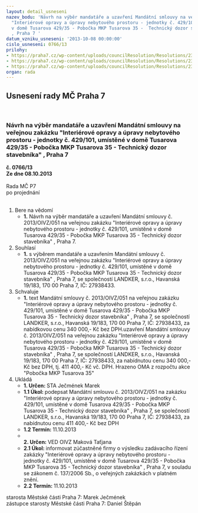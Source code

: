 ```yaml
---
layout: detail_usneseni
nazev_bodu: 'Návrh na výběr mandatáře a uzavření Mandátní smlouvy na veřejnou zakázku
  "Interiérové opravy a úpravy nebytového prostoru - jednotky č. 429/101, umístěné
  v domě Tusarova 429/35 - Pobočka MKP Tusarova 35 -  Technický dozor stavebníka"
  , Praha 7 '
datum_vzniku_usneseni: '2013-10-08 00:00:00'
cislo_usneseni: 0766/13
prilohy:
- https://praha7.cz/wp-content/uploads/councilResolution/Resolutions/23615/53-13-2._mand%c3%a1t._smlouva_-_op.doc
- https://praha7.cz/wp-content/uploads/councilResolution/Resolutions/23615/53-13-5._v%c3%bdzva.doc
- https://praha7.cz/wp-content/uploads/councilResolution/Resolutions/23615/53-13-7._v%c3%bdpis_z_obchodn%c3%adho_rejst%c5%99%c3%adku.pdf
organ: rada
---
```

<div id="ucUsn_pList" class="usn">
	<span><h2>Usnesení rady MČ Praha 7 </h2>
<br></span><div class="standBody">
<span><h3>Návrh na výběr mandatáře a uzavření Mandátní smlouvy na veřejnou zakázku "Interiérové opravy a úpravy nebytového prostoru - jednotky č. 429/101, umístěné v domě Tusarova 429/35 - Pobočka MKP Tusarova 35 -  Technický dozor stavebníka" , Praha 7 </h3></span><div class="center">
		<strong>č. 0766/13</strong><br>
	</div>
<div class="center">
		<strong>Ze dne 08.10.2013</strong><br><br>
	</div>Rada MČ P7<br> po projednání<br><br><ol>
<li>Bere na vědomí<ul><li>
<strong>1.</strong> Návrh na výběr mandatáře a uzavření Mandátní smlouvy č. 2013/OIVZ/051 na veřejnou zakázku "Interiérové opravy a úpravy nebytového prostoru - jednotky č. 429/101, umístěné v domě Tusarova 429/35 - Pobočka MKP Tusarova 35 -  Technický dozor stavebníka" , Praha 7.</li></ul>
</li>
<li>Souhlasí<ul><li>
<strong>1.</strong> s výběrem mandatáře a uzavřením Mandátní smlouvy č. 2013/OIVZ/051 na veřejnou zakázku "Interiérové opravy a úpravy nebytového prostoru - jednotky č. 429/101, umístěné v domě Tusarova 429/35 - Pobočka MKP Tusarova 35 -  Technický dozor stavebníka" , Praha 7, se společností LANDKER, s.r.o., Havanská 19/183, 170 00 Praha 7, IČ: 27938433. </li></ul>
</li>
<li>Schvaluje<ul><li>
<strong>1.</strong> text Mandátní smlouvy č. 2013/OIVZ/051 na veřejnou zakázku "Interiérové opravy a úpravy nebytového prostoru - jednotky č. 429/101, umístěné v domě Tusarova 429/35 - Pobočka MKP Tusarova 35 -  Technický dozor stavebníka" , Praha 7, se společností LANDKER, s.r.o., Havanská 19/183, 170 00 Praha 7, IČ: 27938433, za nabídkovou cenu 340 000,-  Kč bez DPH.uzavření  Mandátní smlouvy č. 2013/OIVZ/051 na veřejnou zakázku "Interiérové opravy a úpravy nebytového prostoru - jednotky č. 429/101, umístěné v domě Tusarova 429/35 - Pobočka MKP Tusarova 35 -  Technický dozor stavebníka" , Praha 7, se společností LANDKER, s.r.o., Havanská 19/183, 170 00 Praha 7,  IČ: 27938433, za nabídnutou cenu  340 000,-  Kč bez DPH, tj.   411  400,-  Kč  vč. DPH. Hrazeno OMA z rozpočtu akce "Pobočka MKP Tusarova 35"</li></ul>
</li>
<li>Ukládá<ul>
<li>
<strong>1. Určen: </strong>STA Ječmének Marek</li>
<li>
<strong>1.1 Úkol: </strong>podepsat Mandátní smlouvu č. 2013/OIVZ/051 na zakázku "Interiérové opravy a úpravy nebytového prostoru - jednotky č. 429/101, umístěné v domě Tusarova 429/35 - Pobočka MKP Tusarova 35 -  Technický dozor stavebníka" , Praha 7, se společností LANDKER, s.r.o., Havanská 19/183, 170 00 Praha 7, IČ: 27938433, za nabídnutou cenu  411 400,- Kč bez DPH</li>
<li>
<strong>1.2 Termín: </strong>11.10.2013</li>
<li>
<strong><br>2. Určen: </strong>VED OIVZ Maková Taťjana</li>
<li>
<strong>2.1 Úkol: </strong>informovat zúčastněné firmy o výsledku zadávacího řízení zakázky "Interiérové opravy a úpravy nebytového prostoru - jednotky č. 429/101, umístěné v domě Tusarova 429/35 - Pobočka MKP Tusarova 35 -  Technický dozor stavebníka" , Praha 7, v souladu se zákonem č. 137/2006 Sb., o veřejných zakázkách v platném znění.</li>
<li>
<strong>2.2 Termín: </strong>11.10.2013</li>
</ul>
</li>
</ol>starosta Městské části Praha 7: Marek Ječmének<br>zástupce starosty Městské části Praha 7: Daniel Štěpán 
</div>
</div>